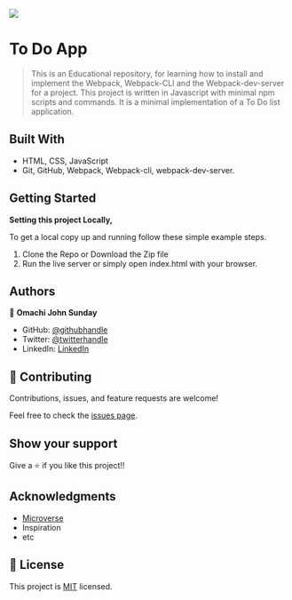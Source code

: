 ![](https://img.shields.io/badge/Microverse-blueviolet)

# To Do App

> This is an Educational repository, for learning how to install and implement the Webpack, Webpack-CLI and the Webpack-dev-server for a project. This project is written in Javascript with minimal npm scripts and commands. It is a minimal implementation of a To Do list application.

## Built With

- HTML, CSS, JavaScript
- Git, GitHub, Webpack, Webpack-cli, webpack-dev-server.

## Getting Started

**Setting this project Locally,**

To get a local copy up and running follow these simple example steps.

1. Clone the Repo or Download the Zip file
2. Run the live server or simply open index.html with your browser.

## Authors

👤 **Omachi John Sunday**

- GitHub: [@githubhandle](https://github.com/MrOmachi)
- Twitter: [@twitterhandle](https://twitter.com/Mr_Omachi)
- LinkedIn: [LinkedIn](https://www.linkedin.com/mwlite/in/john-omachi-00446210b)

## 🤝 Contributing

Contributions, issues, and feature requests are welcome!

Feel free to check the [issues page](../../issues/).

## Show your support

Give a ⭐️ if you like this project!!

## Acknowledgments

- [Microverse](https://microverse.org)
- Inspiration
- etc

## 📝 License

This project is [MIT](./MIT.md) licensed.
